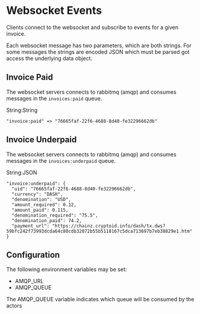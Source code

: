 # Websocket Events

Clients connect to the websocket and subscribe to events for a given invoice.

Each websocket message has two parameters, which are both strings. For some messages the strings are encoded JSON which must be parsed got access the underlying data object.

## Invoice Paid

The websocket servers connects to rabbitmq (amqp) and consumes messages in the `invoices:paid` queue.

String:String

```
"invoice:paid" => "76665faf-22f6-4688-8d40-fe32296662db"
```

## Invoice Underpaid

The websocket servers connects to rabbitmq (amqp) and consumes messages in the `invoices:underpaid` queue.

String:JSON

```
"invoice:underpaid": {
  "uid": "76665faf-22f6-4688-8d40-fe32296662db",
  "currency": "DASH",
  "denomination": "USD",
  "amount_required": 0.12,
  "amount_paid": 0.115,
  "denomination_required": "75.5",
  "denomination_paid": 74.2,
  "payment_url": "https://chainz.cryptoid.info/dash/tx.dws?59bfc242f73993dcda64c80cdb32072b55b5118167c5dca713697b7eb38829e1.htm"
}
```

## Configuration

The following environment variables may be set:

- AMQP_URL
- AMQP_QUEUE

The AMQP_QUEUE variable indicates which queue will be consumed by the actors
